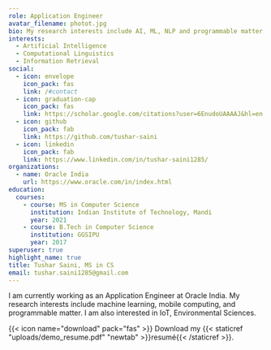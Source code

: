 ```yaml
---
role: Application Engineer
avatar_filename: photot.jpg
bio: My research interests include AI, ML, NLP and programmable matter.
interests:
  - Artificial Intelligence
  - Computational Linguistics
  - Information Retrieval
social:
  - icon: envelope
    icon_pack: fas
    link: /#contact
  - icon: graduation-cap
    icon_pack: fas
    link: https://scholar.google.com/citations?user=6EnudoUAAAAJ&hl=en
  - icon: github
    icon_pack: fab
    link: https://github.com/tushar-saini
  - icon: linkedin
    icon_pack: fab
    link: https://www.linkedin.com/in/tushar-saini1285/
organizations:
  - name: Oracle India
    url: https://www.oracle.com/in/index.html
education:
  courses:
    - course: MS in Computer Science
      institution: Indian Institute of Technology, Mandi
      year: 2021
    - course: B.Tech in Computer Science
      institution: GGSIPU
      year: 2017
superuser: true
highlight_name: true
title: Tushar Saini, MS in CS
email: tushar.saini1285@gmail.com
---
```

I am currently working as an Application Engineer at Oracle India. My research interests include machine learning, mobile computing, and programmable matter. I am also interested in IoT, Environmental Sciences.

{{< icon name="download" pack="fas" >}} Download my {{< staticref "uploads/demo_resume.pdf" "newtab" >}}resumé{{< /staticref >}}.